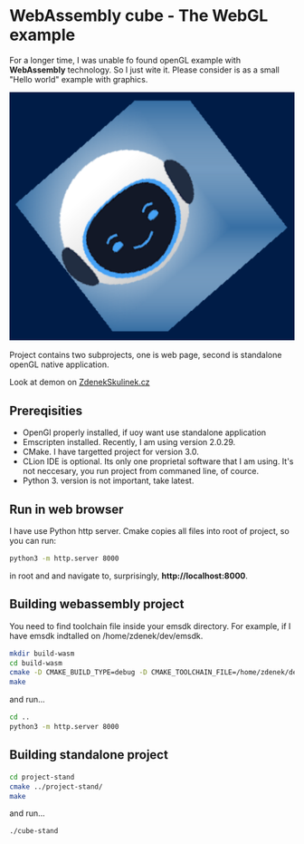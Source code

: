 WebAssembly cube - The WebGL example
====================================

For a longer time, I was unable fo found openGL example with **WebAssembly** technology. So I just wite it.
Please consider is as a small "Hello world" example with graphics.

![Cube example](cube_md.png)

Project contains two subprojects, one is web page, second is standalone openGL native application.

Look at demon on [ZdenekSkulinek.cz](http://test.zdenekskulinek.cz/example)

Prereqisities
-------------

- OpenGl properly installed, if uoy want use standalone application
- Emscripten installed. Recently, I am using version 2.0.29.
- CMake. I have targetted project for version 3.0.
- CLion IDE is optional. Its only one proprietal software that I am using. It's not neccesary, you run project from commaned line, of cource.
- Python 3. version is not important, take latest.

Run in web browser
------------------

I have use Python http server. Cmake copies all files into root of project, so you can run:

```bash
python3 -m http.server 8000
```

in root and and navigate to, surprisingly, **http://localhost:8000**.

Building webassembly project
----------------------------

You need to find toolchain file inside your emsdk directory. For example, if I have emsdk indtalled on /home/zdenek/dev/emsdk.
```bash
mkdir build-wasm
cd build-wasm
cmake -D CMAKE_BUILD_TYPE=debug -D CMAKE_TOOLCHAIN_FILE=/home/zdenek/dev/emsdk/upstream/emscripten/cmake/Modules/Platform/Emscripten.cmake ../project-wasm/
make
```

and run...

```bash
cd ..
python3 -m http.server 8000
```

Building standalone project
---------------------------

```bash
cd project-stand
cmake ../project-stand/
make
```

and run...

```bash
./cube-stand
```